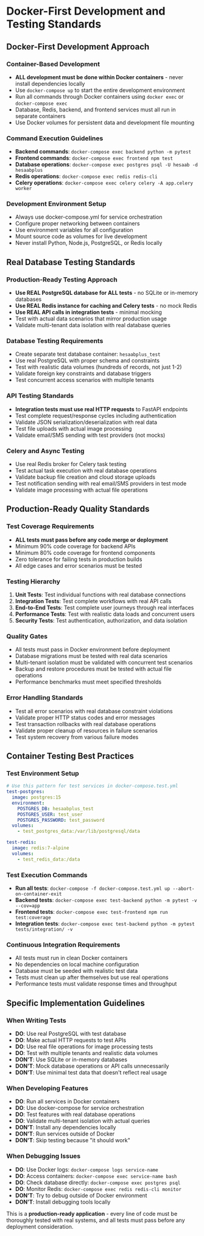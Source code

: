 # Docker-First Development and Testing Standards

## Docker-First Development Approach

### Container-Based Development
- **ALL development must be done within Docker containers** - never install dependencies locally
- Use `docker-compose up` to start the entire development environment
- Run all commands through Docker containers using `docker exec` or `docker-compose exec`
- Database, Redis, backend, and frontend services must all run in separate containers
- Use Docker volumes for persistent data and development file mounting

### Command Execution Guidelines
- **Backend commands**: `docker-compose exec backend python -m pytest`
- **Frontend commands**: `docker-compose exec frontend npm test`
- **Database operations**: `docker-compose exec postgres psql -U hesaab -d hesaabplus`
- **Redis operations**: `docker-compose exec redis redis-cli`
- **Celery operations**: `docker-compose exec celery celery -A app.celery worker`

### Development Environment Setup
- Always use docker-compose.yml for service orchestration
- Configure proper networking between containers
- Use environment variables for all configuration
- Mount source code as volumes for live development
- Never install Python, Node.js, PostgreSQL, or Redis locally

## Real Database Testing Standards

### Production-Ready Testing Approach
- **Use REAL PostgreSQL database for ALL tests** - no SQLite or in-memory databases
- **Use REAL Redis instance for caching and Celery tests** - no mock Redis
- **Use REAL API calls in integration tests** - minimal mocking
- Test with actual data scenarios that mirror production usage
- Validate multi-tenant data isolation with real database queries

### Database Testing Requirements
- Create separate test database container: `hesaabplus_test`
- Use real PostgreSQL with proper schema and constraints
- Test with realistic data volumes (hundreds of records, not just 1-2)
- Validate foreign key constraints and database triggers
- Test concurrent access scenarios with multiple tenants

### API Testing Standards
- **Integration tests must use real HTTP requests** to FastAPI endpoints
- Test complete request/response cycles including authentication
- Validate JSON serialization/deserialization with real data
- Test file uploads with actual image processing
- Validate email/SMS sending with test providers (not mocks)

### Celery and Async Testing
- Use real Redis broker for Celery task testing
- Test actual task execution with real database operations
- Validate backup file creation and cloud storage uploads
- Test notification sending with real email/SMS providers in test mode
- Validate image processing with actual file operations

## Production-Ready Quality Standards

### Test Coverage Requirements
- **ALL tests must pass before any code merge or deployment**
- Minimum 90% code coverage for backend APIs
- Minimum 80% code coverage for frontend components
- Zero tolerance for failing tests in production builds
- All edge cases and error scenarios must be tested

### Testing Hierarchy
1. **Unit Tests**: Test individual functions with real database connections
2. **Integration Tests**: Test complete workflows with real API calls
3. **End-to-End Tests**: Test complete user journeys through real interfaces
4. **Performance Tests**: Test with realistic data loads and concurrent users
5. **Security Tests**: Test authentication, authorization, and data isolation

### Quality Gates
- All tests must pass in Docker environment before deployment
- Database migrations must be tested with real data scenarios
- Multi-tenant isolation must be validated with concurrent test scenarios
- Backup and restore procedures must be tested with actual file operations
- Performance benchmarks must meet specified thresholds

### Error Handling Standards
- Test all error scenarios with real database constraint violations
- Validate proper HTTP status codes and error messages
- Test transaction rollbacks with real database operations
- Validate proper cleanup of resources in failure scenarios
- Test system recovery from various failure modes

## Container Testing Best Practices

### Test Environment Setup
```yaml
# Use this pattern for test services in docker-compose.test.yml
test-postgres:
  image: postgres:15
  environment:
    POSTGRES_DB: hesaabplus_test
    POSTGRES_USER: test_user
    POSTGRES_PASSWORD: test_password
  volumes:
    - test_postgres_data:/var/lib/postgresql/data

test-redis:
  image: redis:7-alpine
  volumes:
    - test_redis_data:/data
```

### Test Execution Commands
- **Run all tests**: `docker-compose -f docker-compose.test.yml up --abort-on-container-exit`
- **Backend tests**: `docker-compose exec test-backend python -m pytest -v --cov=app`
- **Frontend tests**: `docker-compose exec test-frontend npm run test:coverage`
- **Integration tests**: `docker-compose exec test-backend python -m pytest tests/integration/ -v`

### Continuous Integration Requirements
- All tests must run in clean Docker containers
- No dependencies on local machine configuration
- Database must be seeded with realistic test data
- Tests must clean up after themselves but use real operations
- Performance tests must validate response times and throughput

## Specific Implementation Guidelines

### When Writing Tests
- **DO**: Use real PostgreSQL with test database
- **DO**: Make actual HTTP requests to test APIs
- **DO**: Use real file operations for image processing tests
- **DO**: Test with multiple tenants and realistic data volumes
- **DON'T**: Use SQLite or in-memory databases
- **DON'T**: Mock database operations or API calls unnecessarily
- **DON'T**: Use minimal test data that doesn't reflect real usage

### When Developing Features
- **DO**: Run all services in Docker containers
- **DO**: Use docker-compose for service orchestration
- **DO**: Test features with real database operations
- **DO**: Validate multi-tenant isolation with actual queries
- **DON'T**: Install any dependencies locally
- **DON'T**: Run services outside of Docker
- **DON'T**: Skip testing because "it should work"

### When Debugging Issues
- **DO**: Use Docker logs: `docker-compose logs service-name`
- **DO**: Access containers: `docker-compose exec service-name bash`
- **DO**: Check database directly: `docker-compose exec postgres psql`
- **DO**: Monitor Redis: `docker-compose exec redis redis-cli monitor`
- **DON'T**: Try to debug outside of Docker environment
- **DON'T**: Install debugging tools locally

This is a **production-ready application** - every line of code must be thoroughly tested with real systems, and all tests must pass before any deployment consideration.